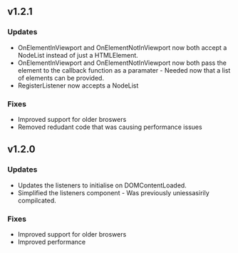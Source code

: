 ## v1.2.1

### Updates
* OnElementInViewport and OnElementNotInViewport now both accept a NodeList instead of just a HTMLElement.
* OnElementInViewport and OnElementNotInViewport now both pass the element to the callback function as a paramater - Needed now that a list of elements can be provided.
* RegisterListener now accepts a NodeList

### Fixes
* Improved support for older broswers 
* Removed redudant code that was causing performance issues

## v1.2.0

### Updates
* Updates the listeners to initialise on DOMContentLoaded.
* Simplified the listeners component - Was previously uniessasirily compilcated.

### Fixes
* Improved support for older broswers
* Improved performance
